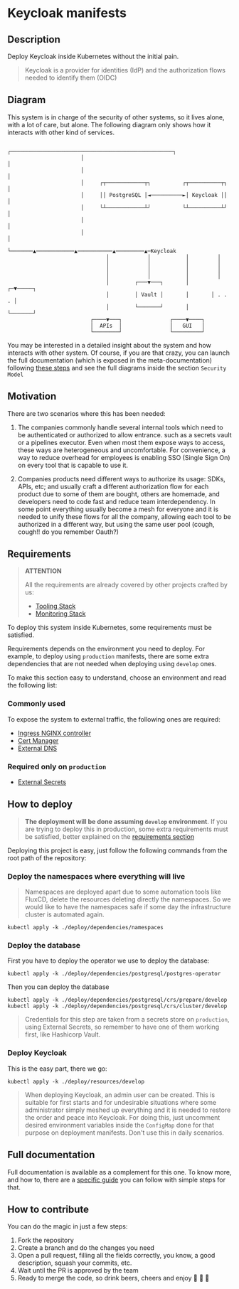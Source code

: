 # Keycloak manifests

## Description

Deploy Keycloak inside Kubernetes without the initial pain.

> Keycloak is a provider for identities (IdP) and the authorization flows needed to identify them (OIDC)

## Diagram

This system is in charge of the security of other systems, so it lives alone, with a lot of care, but alone. The following
diagram only shows how it interacts with other kind of services.

```text
                       ┌───────────────────────────────────────────────────┐
                       │                                                   │
                       │                                                   │
                       │     ┌┬────────────┬┐          ┌┬──────────┬┐      │
                       │     ││ PostgreSQL │◄──────────►│ Keycloak ││      │
                       │     └┴────────────┴┘          └┴──────────┴┘      │
                       │                                                   │
                       │                                                   │
                       └───────▲────────────▲───────────▲─────────▲─Keycloak
                               │            │           │         │
                               │            │           │         │
                               │            │           │         │
                               │            │           │         │
                               │        ┌───▼───┐       │       ┌─▼─────┐
                               │        │ Vault │       │       │ . . . │
                               │        └───────┘       │       └───────┘
                          ┌────▼───┐               ┌────▼────┐
                          │  APIs  │               │   GUI   │
                          └────────┘               └─────────┘
```

You may be interested in a detailed insight about the system and how interacts with other system. Of course, if you
are that crazy, you can launch the full documentation (which is exposed in the meta-documentation) following
[these steps](./README.md#full-documentation) and see the full diagrams inside the section `Security Model`

## Motivation

There are two scenarios where this has been needed:

1. The companies commonly handle several internal tools which need to be authenticated or authorized to allow entrance.
   such as a secrets vault or a pipelines executor. Even when most them expose ways to access, these ways are heterogeneous
   and uncomfortable. For convenience, a way to reduce overhead for employees is enabling SSO (Single Sign On) on every
   tool that is capable to use it.

2. Companies products need different ways to authorize its usage: SDKs, APIs, etc; and usually craft
   a different authorization flow for each product due to some of them are bought, others are homemade, and developers
   need to code fast and reduce team interdependency. In some point everything usually become a mesh for everyone and it is
   needed to unify these flows for all the company, allowing each tool to be authorized in a different way, but
   using the same user pool (cough, cough!! do you remember Oauth?)

## Requirements

> **ATTENTION**
>
> All the requirements are already covered by other projects crafted by us:
>
> - [Tooling Stack](https://github.com/prosimcorp/tooling-stack)
> - [Monitoring Stack](https://github.com/prosimcorp/monitoring-stack)

To deploy this system inside Kubernetes, some requirements must be satisfied.

Requirements depends on the environment you need to deploy. For example, to deploy using `production` manifests,
there are some extra dependencies that are not needed when deploying using `develop` ones.

To make this section easy to understand, choose an environment and read the following list:

### Commonly used

To expose the system to external traffic, the following ones are required:

- [Ingress NGINX controller](https://kubernetes.github.io/ingress-nginx/)
- [Cert Manager](https://cert-manager.io/)
- [External DNS](https://github.com/kubernetes-sigs/external-dns)

### Required only on `production`

- [External Secrets](https://external-secrets.io/)

## How to deploy

> **The deployment will be done assuming `develop` environment**. If you are trying to deploy this in production,
> some extra requirements must be satisfied, better explained on the [requirements section](./README.md#requirements)

Deploying this project is easy, just follow the following commands from the root path of the repository:

### Deploy the namespaces where everything will live

> Namespaces are deployed apart due to some automation tools like FluxCD, delete the resources deleting directly the
> namespaces. So we would like to have the namespaces safe if some day the infrastructure cluster is automated again.

```console
kubectl apply -k ./deploy/dependencies/namespaces
```

### Deploy the database

First you have to deploy the operator we use to deploy the database:

```console
kubectl apply -k ./deploy/dependencies/postgresql/postgres-operator
```

Then you can deploy the database

```console
kubectl apply -k ./deploy/dependencies/postgresql/crs/prepare/develop
kubectl apply -k ./deploy/dependencies/postgresql/crs/cluster/develop
```

> Credentials for this step are taken from a secrets store on `production`, using External Secrets, so remember to have
> one of them working first, like Hashicorp Vault.

### Deploy Keycloak

This is the easy part, there we go:

```console
kubectl apply -k ./deploy/resources/develop
```

> When deploying Keycloak, an admin user can be created. This is suitable for first starts and for undesirable situations
> where some administrator simply meshed up everything and it is needed to restore the order and peace into Keycloak.
> For doing this, just uncomment desired environment variables inside the `ConfigMap` done for that purpose on deployment
> manifests. Don't use this in daily scenarios.

## Full documentation

Full documentation is available as a complement for this one. To know more, and how to, there are a
[specific guide](./docs/README.md) you can follow with simple steps for that.

## How to contribute

You can do the magic in just a few steps:

1. Fork the repository
2. Create a branch and do the changes you need
3. Open a pull request, filling all the fields correctly, you know, a good description, squash your commits, etc.
4. Wait until the PR is approved by the team
5. Ready to merge the code, so drink beers, cheers and enjoy 🍻 🎉 🎉
